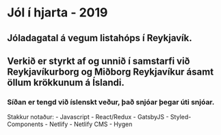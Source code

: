 # Jól í hjarta - 2019
## Jóladagatal á vegum listahóps í Reykjavík.
## Verkið er styrkt af og unnið í samstarfi við Reykjavíkurborg og Miðborg Reykjavíkur ásamt öllum krökkunum á Íslandi.
### Síðan er tengd við íslenskt veður, það snjóar þegar úti snjóar.

Stakkur notaður:
    - Javascript
    - React/Redux
    - GatsbyJS
    - Styled-Components
    - Netlify
    - Netlify CMS
    - Hygen
